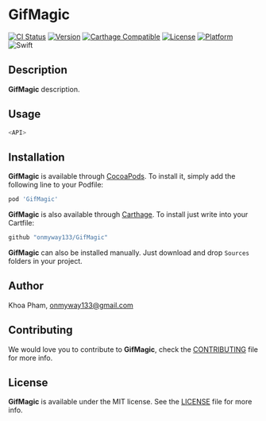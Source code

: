 # GifMagic

[![CI Status](http://img.shields.io/travis/onmyway133/GifMagic.svg?style=flat)](https://travis-ci.org/onmyway133/GifMagic)
[![Version](https://img.shields.io/cocoapods/v/GifMagic.svg?style=flat)](http://cocoadocs.org/docsets/GifMagic)
[![Carthage Compatible](https://img.shields.io/badge/Carthage-compatible-4BC51D.svg?style=flat)](https://github.com/Carthage/Carthage)
[![License](https://img.shields.io/cocoapods/l/GifMagic.svg?style=flat)](http://cocoadocs.org/docsets/GifMagic)
[![Platform](https://img.shields.io/cocoapods/p/GifMagic.svg?style=flat)](http://cocoadocs.org/docsets/GifMagic)
![Swift](https://img.shields.io/badge/%20in-swift%203.0-orange.svg)

## Description

**GifMagic** description.

## Usage

```swift
<API>
```

## Installation

**GifMagic** is available through [CocoaPods](http://cocoapods.org). To install
it, simply add the following line to your Podfile:

```ruby
pod 'GifMagic'
```

**GifMagic** is also available through [Carthage](https://github.com/Carthage/Carthage).
To install just write into your Cartfile:

```ruby
github "onmyway133/GifMagic"
```

**GifMagic** can also be installed manually. Just download and drop `Sources` folders in your project.

## Author

Khoa Pham, onmyway133@gmail.com

## Contributing

We would love you to contribute to **GifMagic**, check the [CONTRIBUTING](https://github.com/onmyway133/GifMagic/blob/master/CONTRIBUTING.md) file for more info.

## License

**GifMagic** is available under the MIT license. See the [LICENSE](https://github.com/onmyway133/GifMagic/blob/master/LICENSE.md) file for more info.
